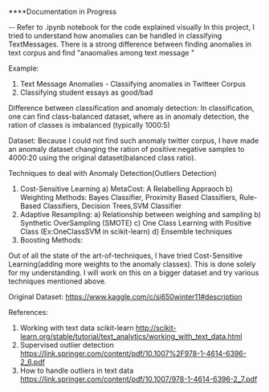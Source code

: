 ****Documentation in Progress

-- Refer to .ipynb notebook for the code explained visually
In this project, I tried to understand how anomalies can be handled in classifying TextMessages. There is a strong difference between finding anomalies in text corpus and find "anaomalies among text message "

Example: 

1) Text Message Anomalies - Classifying anomalies in Twitteer Corpus
2) Classifying student essays as good/bad

Difference between classification and anomaly detection:
     In classification, one can find class-balanced dataset, where as in anomaly detection, the ration of classes is imbalanced (typically 1000:5)
     
Dataset:
   Because I could not find such anomaly twitter corpus, I have made an anomaly dataset changing the ration of positive:negative samples to 4000:20 using the original dataset(balanced class ratio). 
   
Techniques to deal with Anomaly Detection(Outliers Detection)

1) Cost-Sensitive Learning
     a) MetaCost: A Relabelling Appraoch
     b) Weighting Methods: Bayes Classifier, Proximity Based Classifiers, Rule-Based Classifiers, Decision Trees,SVM Classifier
2) Adaptive Resampling:
     a) Relationship between weighing and sampling
     b) Synthetic OverSampling (SMOTE)
     c) One Class Learning with Positive Class (Ex:OneClassSVM in scikit-learn)
     d) Ensemble techniques
3) Boosting Methods:
     
   
Out of all the state of the art-of-techniques, I have tried Cost-Sensitive Learning(adding more weights to the anomaly classes). This is
done solely for my understanding. I will work on this on a bigger dataset and try various techniques mentioned above.

Original Dataset:
https://www.kaggle.com/c/si650winter11#description

References:
1) Working with text data scikit-learn
http://scikit-learn.org/stable/tutorial/text_analytics/working_with_text_data.html
2) Supervised outlier detection
https://link.springer.com/content/pdf/10.1007%2F978-1-4614-6396-2_6.pdf
3) How to handle outliers in text data
https://link.springer.com/content/pdf/10.1007/978-1-4614-6396-2_7.pdf
